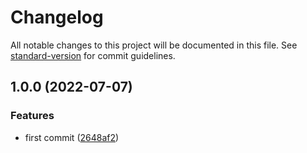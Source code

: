 # Changelog

All notable changes to this project will be documented in this file. See [standard-version](https://github.com/conventional-changelog/standard-version) for commit guidelines.

## 1.0.0 (2022-07-07)


### Features

* first commit ([2648af2](https://github.com/Val-istar-Guo/class-transformer-trim/commit/2648af2407184a4e3408db094f8906c816b89781))
